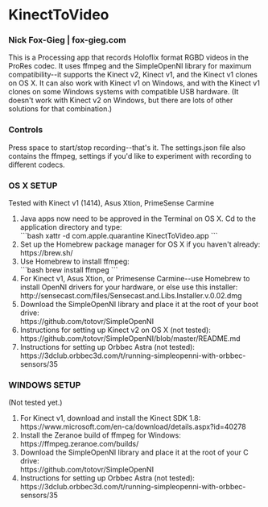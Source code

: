 # KinectToVideo
### Nick Fox-Gieg | fox-gieg.com
This is a Processing app that records Holoflix format RGBD videos in the ProRes codec. It uses ffmpeg and the SimpleOpenNI library for maximum compatibility--it supports the Kinect v2, Kinect v1, and the Kinect v1 clones on OS X. It can also work with Kinect v1 on Windows, and with the Kinect v1 clones on some Windows systems with compatible USB hardware. (It doesn't work with Kinect v2 on Windows, but there are lots of other solutions for that combination.)

### Controls
Press space to start/stop recording--that's it. The settings.json file also contains the ffmpeg, settings if you'd like to experiment with recording to different codecs.

### OS X SETUP
Tested with Kinect v1 (1414), Asus Xtion, PrimeSense Carmine
<ol>
<li>
	Java apps now need to be approved in the Terminal on OS X. Cd to the application directory and type:<br>
```bash
xattr -d com.apple.quarantine KinectToVideo.app
```
</li>
<li>
	Set up the Homebrew package manager for OS X if you haven't already:<br>
	https://brew.sh/
</li>

<li>
	Use Homebrew to install ffmpeg:<br>
```bash
brew install ffmpeg
```
</li>

<li>
	For Kinect v1, Asus Xtion, or Primesense Carmine--use Homebrew to install OpenNI drivers for your hardware, or else use this installer:<br>
	http://sensecast.com/files/Sensecast.and.Libs.Installer.v.0.02.dmg
</li>

<li>
	Download the SimpleOpenNI library and place it at the root of your boot drive:<br>
	https://github.com/totovr/SimpleOpenNI
</li>

<li>
	Instructions for setting up Kinect v2 on OS X (not tested):<br>
	https://github.com/totovr/SimpleOpenNI/blob/master/README.md
</li>

<li>
	Instructions for setting up Orbbec Astra (not tested):<br>
	https://3dclub.orbbec3d.com/t/running-simpleopenni-with-orbbec-sensors/35
</li>
</ol>

### WINDOWS SETUP
(Not tested yet.)
<ol>
<li>
	For Kinect v1, download and install the Kinect SDK 1.8:<br>
	https://www.microsoft.com/en-ca/download/details.aspx?id=40278
</li>
<li>
	Install the Zeranoe build of ffmpeg for Windows:<br>
	https://ffmpeg.zeranoe.com/builds/
</li>
<li>
	Download the SimpleOpenNI library and place it at the root of your C drive:<br>
	https://github.com/totovr/SimpleOpenNI
</li>
<li>
	Instructions for setting up Orbbec Astra (not tested):<br>
	https://3dclub.orbbec3d.com/t/running-simpleopenni-with-orbbec-sensors/35
</li>
</ol>
